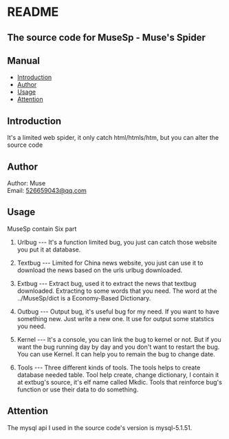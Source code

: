 README
================================
The source code for MuseSp - Muse's Spider
--------------------------------

## <a name="index"/>Manual
* [Introduction](#Introduction)
* [Author](#Author)
* [Usage](#Usage)
* [Attention](#Attention)

## <a name="Introduction"/>Introduction
It's a limited web spider, it only catch html/htmls/htm, but you can alter the source code

## <a name="Author"/>Author
Author: Muse<br>
Email: 526659043@qq.com<br>

## <a name="Usage">Usage
MuseSp contain Six part

1. Urlbug ---	It's a function limited bug, you just can catch those website you put it at database.

2. Textbug ---	Limited for China news website, you just can use it to download the news based on the urls urlbug downloaded.

3. Extbug ---	Extract bug, used it to extract the news that textbug downloaded. Extracting to some words that you need. The word at the ../MuseSp/dict is a Economy-Based Dictionary.

4. Outbug ---	Output bug, it's useful bug for my need. If you want to have something new. Just write a new one. It use for output some statstics you need.

5. Kernel ---	It's a console, you can link the bug to kernel or not. But if you want the bug running day by day and you don't want to restart the bug. You can use Kernel. It can help you to remain the bug to change date.

6. Tools ---	Three different kinds of tools. The tools helps to create database needed table. Tool help create, change dictionary, I contain it at extbug's source, it's elf name called Mkdic. Tools that reinforce bug's function or use their data to do something.


## <a name="Attention"/>Attention
The mysql api I used in the source code's version is mysql-5.1.51.

